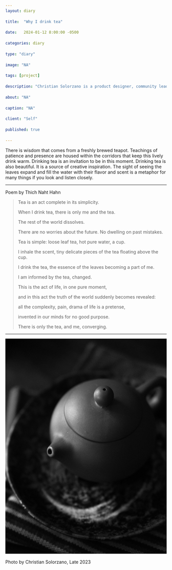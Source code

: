 ```yaml
---
layout: diary

title:  "Why I drink tea"

date:   2024-01-12 8:00:00 -0500

categories: diary

type: "diary"

image: "NA"

tags: [project]

description: "Christian Solorzano is a product designer, community leader, educator, and podcast host."

about: "NA"

caption: "NA"

client: "Self"

published: true

---
```

There is wisdom that comes from a freshly brewed teapot. Teachings of patience and presence are housed within the 
corridors that keep this lively drink warm. Drinking tea is an invitation to be in this moment. Drinking tea is also 
beautiful. It is a source of creative inspiration. The sight of seeing the leaves expand and fill the water with 
their flavor and scent is a metaphor for many things if you look and listen closely. 

___

Poem by Thich Naht Hahn

> Tea is an act complete in its simplicity.
> 
> When I drink tea, there is only me and the tea.
> 
> The rest of the world dissolves.
> 
> There are no worries about the future.
> No dwelling on past mistakes.
> 
> Tea is simple: loose leaf tea, hot pure water, a cup.
> 
> I inhale the scent, tiny delicate pieces of the tea floating above the cup.
> 
> I drink the tea, the essence of the leaves becoming a part of me.
> 
> I am informed by the tea, changed.
> 
> This is the act of life, in one pure moment, 
> 
>and in this act the truth of the world suddenly becomes revealed: 
>
> all the complexity, pain, drama of life is a pretense, 
>
> invented in our minds for no good purpose.
> 
> There is only the tea, and me, converging.

___

<img src="/assets/images/diary/20240112.jpg" alt="Tea">

Photo by Christian Solorzano, Late 2023
